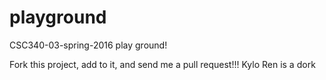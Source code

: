 # playground
CSC340-03-spring-2016 play ground!

Fork this project, add to it, and send me a pull request!!!
Kylo Ren is a dork

